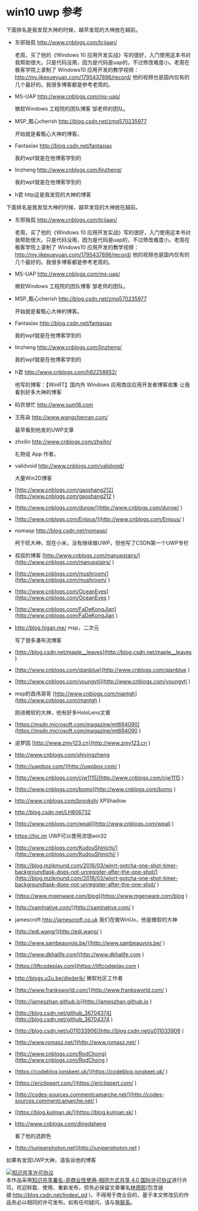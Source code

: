 
# win10 uwp 参考


<!--more-->



<div id="toc"></div>

下面排名是我发现大神的时候，越早发现的大神放在越前。

 - 东邪独孤 http://www.cnblogs.com/tcjiaan/ 

   老周，买了他的《Windows 10 应用开发实战》写的很好，入门使用这本书对我帮助很大。只是代码没用，因为是代码是uap的，不过修改难度小。老周在极客学院上录制了 Windows10 应用开发的教学视频：http://my.jikexueyuan.com/1795437896/record/ 他的视频也是国内仅有的几个最好的。我很多博客都是参考老周的。

 - MS-UAP http://www.cnblogs.com/ms-uap/ 

   微软Windows 工程院的团队博客 邹老师的团队。

 - MSP_甄心cherish http://blog.csdn.net/zmq570235977 

   开始就是看甄心大神的博客。

 - Fantasiax http://blog.csdn.net/fantasiax 

   我的wpf就是在他博客学到的

 - linzheng http://www.cnblogs.com/linzheng/  

   我的wpf就是在他博客学到的

 - h君 http这是我发现的大神的博客

<!--more-->

<div id="toc"></div>

下面排名是我发现大神的时候，越早发现的大神放在越前。

 - 东邪独孤 http://www.cnblogs.com/tcjiaan/ 

   老周，买了他的《Windows 10 应用开发实战》写的很好，入门使用这本书对我帮助很大。只是代码没用，因为是代码是uap的，不过修改难度小。老周在极客学院上录制了 Windows10 应用开发的教学视频：http://my.jikexueyuan.com/1795437896/record/ 他的视频也是国内仅有的几个最好的。我很多博客都是参考老周的。

 - MS-UAP http://www.cnblogs.com/ms-uap/ 

   微软Windows 工程院的团队博客 邹老师的团队。

 - MSP_甄心cherish http://blog.csdn.net/zmq570235977 

   开始就是看甄心大神的博客。

 - Fantasiax http://blog.csdn.net/fantasiax 

   我的wpf就是在他博客学到的

 - linzheng http://www.cnblogs.com/linzheng/  

   我的wpf就是在他博客学到的

 - h君 http://www.cnblogs.com/h82258652/ 

   他写的博客：【WinRT】国内外 Windows 应用商店应用开发者博客收集 让我看到好多大神的博客

 - 码农很忙 http://www.sum16.com 

 - 王陈染 http://www.wangchenran.com/ 

   最早看到他发的UWP文章

 - zhxilin http://www.cnblogs.com/zhxilin/ 

   礼物说 App 作者。

 - validvoid http://www.cnblogs.com/validvoid/ 

   大量Win2D博客

 - [http://www.cnblogs.com/gaoshang212](http://www.cnblogs.com/gaoshang212 )

 - [http://www.cnblogs.com/durow/](http://www.cnblogs.com/durow/ )

 - [http://www.cnblogs.com/Enious/](http://www.cnblogs.com/Enious/ )

 - nomasp http://blog.csdn.net/nomasp/ 

   柯于旺大神，现在小米，没有继续做UWP，但他写了CSDN第一个UWP专栏

 - 叔叔的博客 [http://www.cnblogs.com/manupstairs/](http://www.cnblogs.com/manupstairs/ )

 - [http://www.cnblogs.com/mushroom/](http://www.cnblogs.com/mushroom/ )

 - [http://www.cnblogs.com/OceanEyes](http://www.cnblogs.com/OceanEyes )

 - [http://www.cnblogs.com/FaDeKongJian](http://www.cnblogs.com/FaDeKongJian )

 - http://blog.higan.me/ msp，二次元 

   写了很多瀑布流博客 

 - [http://blog.csdn.net/maple__leaves](http://blog.csdn.net/maple__leaves )

 - [http://www.cnblogs.com/qianblue](http://www.cnblogs.com/qianblue )

 - [http://www.cnblogs.com/youngytj](http://www.cnblogs.com/youngytj )

 - msp的昌伟哥哥 [http://www.cnblogs.com/mantgh](http://www.cnblogs.com/mantgh )

   刚进微软的大神，他有好多HoloLens文章

 - [https://msdn.microsoft.com/magazine/mt694090](https://msdn.microsoft.com/magazine/mt694090 )

 - 追梦园 [http://www.zmy123.cn](http://www.zmy123.cn )

 - http://www.cnblogs.com/shiyingzheng 

 - [http://uwpbox.com/](http://uwpbox.com/ )

 - [http://www.cnblogs.com/cjw1115](http://www.cnblogs.com/cjw1115 )

 - [http://www.cnblogs.com/bomo](http://www.cnblogs.com/bomo )

 - http://www.cnblogs.com/brookshi XPShadow

 - http://blog.csdn.net/LH806732 

 - [http://www.cnblogs.com/wpali](http://www.cnblogs.com/wpali )

 - https://hjc.im UWP可以使用流氓win32

 - [http://www.cnblogs.com/KudouShinichi/](http://www.cnblogs.com/KudouShinichi/ )

 - [http://blog.mzikmund.com/2016/03/winrt-gotcha-one-shot-timer-backgroundtask-does-not-unregister-after-the-one-shot/](http://blog.mzikmund.com/2016/03/winrt-gotcha-one-shot-timer-backgroundtask-does-not-unregister-after-the-one-shot/ )

 - [https://www.mgenware.com/blog](https://www.mgenware.com/blog )

 - [http://xamlnative.com/](http://xamlnative.com/ )

 - jamescroft http://jamescroft.co.uk 我们在做WinUx，他是微软的大神

 - [http://edi.wang/](http://edi.wang/ )

 - [http://www.sambeauvois.be/](http://www.sambeauvois.be/ )

 - [http://www.dkhalife.com](http://www.dkhalife.com )

 - [https://liftcodeplay.com](https://liftcodeplay.com )

 - http://blogs.u2u.be/diederik/ 微软社区工作者

 - [http://www.franksworld.com/](http://www.franksworld.com/ )

 - [http://jameszhan.github.io](http://jameszhan.github.io )

 - [http://blog.csdn.net/github_36704374](http://blog.csdn.net/github_36704374 )

 - [http://blog.csdn.net/u011033906](http://blog.csdn.net/u011033906 )

 - [http://www.romasz.net/](http://www.romasz.net/ )

 - [http://www.cnblogs.com/RodChong](http://www.cnblogs.com/RodChong )

 - [https://codeblog.jonskeet.uk/](https://codeblog.jonskeet.uk/ )

 - [https://ericlippert.com/](https://ericlippert.com/ )

 - [http://codes-sources.commentcamarche.net/](http://codes-sources.commentcamarche.net/ )

 - [https://blog.kulman.sk/](https://blog.kulman.sk/ )

 - http://www.cnblogs.com/dingdaheng 

   看了他的选颜色

 - [http://juniperphoton.net](http://juniperphoton.net )

如果有发现UWP大神，请告诉他的博客



<a rel="license" href="http://creativecommons.org/licenses/by-nc-sa/4.0/"><img alt="知识共享许可协议" style="border-width:0" src="https://licensebuttons.net/l/by-nc-sa/4.0/88x31.png" /></a><br />本作品采用<a rel="license" href="http://creativecommons.org/licenses/by-nc-sa/4.0/">知识共享署名-非商业性使用-相同方式共享 4.0 国际许可协议</a>进行许可。欢迎转载、使用、重新发布，但务必保留文章署名[林德熙](http://blog.csdn.net/lindexi_gd)(包含链接:http://blog.csdn.net/lindexi_gd )，不得用于商业目的，基于本文修改后的作品务必以相同的许可发布。如有任何疑问，请与我[联系](mailto:lindexi_gd@163.com)。